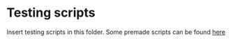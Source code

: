 # Testing scripts

Insert testing scripts in this folder.
Some premade scripts can be found [here](https://github.com/kris701/MARMA-TestingSets/tree/master/TestingScripts)
